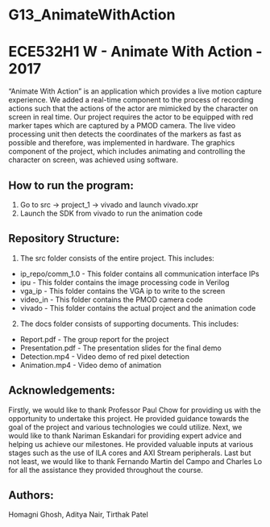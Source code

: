# G13_AnimateWithAction
# ECE532H1 W - Animate With Action - 2017
“Animate With Action” is an application which provides a live motion capture experience. We added a real-time component to the process of recording actions such that the actions of the actor are mimicked by the character on screen in real time. Our project requires the actor to be equipped with red marker tapes which are captured by a PMOD camera. The live video processing unit then detects the coordinates of the markers as fast as possible and therefore, was implemented in hardware. The graphics component of the project, which includes animating and controlling the character on screen, was achieved using software.

How to run the program:
-----------------------
1. Go to src -> project_1 -> vivado and launch vivado.xpr
2. Launch the SDK from vivado to run the animation code

Repository Structure:
---------------------
1. The src folder consists of the entire project. This includes:
- ip_repo/comm_1.0 - This folder contains all communication interface IPs
- ipu - This folder contains the image processing code in Verilog
- vga_ip - This folder contains the VGA ip to write to the screen
- video_in - This folder contains the PMOD camera code
- vivado - This folder contains the actual project and the animation code
2. The docs folder consists of supporting documents. This includes:
- Report.pdf - The group report for the project
- Presentation.pdf - The presentation slides for the final demo
- Detection.mp4 - Video demo of red pixel detection
- Animation.mp4 - Video demo of animation

Acknowledgements:
-----------------
Firstly, we would like to thank Professor Paul Chow for providing us with the opportunity to undertake this project. He provided guidance towards the goal of the project and various technologies we could utilize. Next, we would like to thank Nariman Eskandari for providing expert advice and helping us achieve our milestones. He provided valuable inputs at various stages such as the use of ILA cores and AXI Stream peripherals. Last but not least, we would like to thank Fernando Martin del Campo and Charles Lo for all the assistance they provided throughout the course.

Authors:
--------
Homagni Ghosh, Aditya Nair, Tirthak Patel
